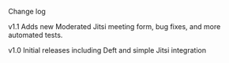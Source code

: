 Change log

v1.1 Adds new Moderated Jitsi meeting form, bug fixes, and more automated tests.

v1.0 Initial releases including Deft and simple Jitsi integration
